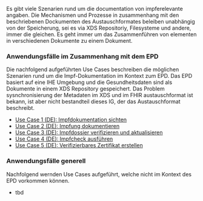 Es gibt viele Szenarien rund um die documentation von impferelevante angaben. Die Mechanismen und Prozesse in zusammenhang mit den beschriebenen Dockumenten des Austauschformates beleiben unabhängig von der Speicherung, sei es via XDS Repositoriy, Filesysteme und andere, immer die gleichen. Es geht immer um das Zusammenführen von elementen in verschiedenen Dokumente zu einem Dokument.

### Anwendungsfälle im Zusammenhang mit dem EPD
Die nachfolgend aufgeführten Use Cases beschreiben die möglichen Szenarien rund um die Impf-Dokumentation im Kontext zum EPD.
Das EPD basiert auf eine IHE Umgebung und die Gesundheitsdaten sind als Dokumente in einem XDS Repository gespeichert.
Das Problem sysnchronisierung der Metadaten im XDS und im FHIR austauschformat ist bekann, ist aber nicht bestandteil dieses IG, der das Austauschformat beschreibt.

* [Use Case 1 (DE): Impfdokumentation sichten](Use-Case-1-Impfdokumentation-sichten.html)
* [Use Case 2 (DE): Impfung dokumentieren](Use-Case-2-Impfung-dokumentieren.html)
* [Use Case 3 (DE): Impfdossier verifizieren und aktualisieren](Use-Case-3-Impfdossier-verifizieren-und-aktualisieren.html)
* [Use Case 4 (DE): Impfcheck ausführen](Use-Case-4-Impfcheck-ausfuehren.html)
* [Use Case 5 (DE): Verifizierbares Zertifikat erstellen](Use-Case-5-Verifizierbares-Zertifikat-erstellen.html)


### Anwendungsfälle generell
Nachfolgend wernden Use Cases aufgeführt, welche nicht im Kontext des EPD vorkommen können.

* tbd
